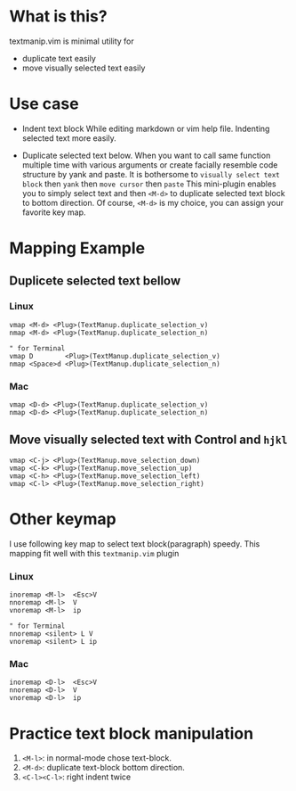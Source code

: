 What is this?
==================================
textmanip.vim is minimal utility for

  * duplicate text easily
  * move visually selected text easily

Use case
================================
* Indent text block
While editing markdown or vim help file.
Indenting selected text more easily.

* Duplicate selected text below.
When you want to call same function multiple time with various
arguments or create facially resemble code structure by yank and
paste.
It is bothersome to `visually select text block` then `yank` then
`move cursor` then `paste`
This mini-plugin enables you to simply select text and then `<M-d>` to
duplicate selected text block to bottom direction.
Of course, `<M-d>` is my choice, you can assign your favorite key map.

Mapping Example
==================================

Duplicete selected text bellow
--------------------------------
### Linux
    vmap <M-d> <Plug>(TextManup.duplicate_selection_v)
    nmap <M-d> <Plug>(TextManup.duplicate_selection_n)

    " for Terminal
    vmap D        <Plug>(TextManup.duplicate_selection_v)
    nmap <Space>d <Plug>(TextManup.duplicate_selection_n)

### Mac
    vmap <D-d> <Plug>(TextManup.duplicate_selection_v)
    nmap <D-d> <Plug>(TextManup.duplicate_selection_n)

Move visually selected text with Control and `hjkl`
---------------------------------------------------

    vmap <C-j> <Plug>(TextManup.move_selection_down)
    vmap <C-k> <Plug>(TextManup.move_selection_up)
    vmap <C-h> <Plug>(TextManup.move_selection_left)
    vmap <C-l> <Plug>(TextManup.move_selection_right)


Other keymap
===================================================
I use following key map to select text block(paragraph) speedy.
This mapping fit well with this `textmanip.vim` plugin

### Linux
    inoremap <M-l>  <Esc>V
    nnoremap <M-l>  V
    vnoremap <M-l>  ip

    " for Terminal
    nnoremap <silent> L V
    vnoremap <silent> L ip

### Mac
    inoremap <D-l>  <Esc>V
    nnoremap <D-l>  V
    vnoremap <D-l>  ip

Practice text block manipulation
===================================================
1. `<M-l>`: in normal-mode chose text-block.
2. `<M-d>`: duplicate text-block bottom direction.
3. `<C-l><C-l>`: right indent twice
